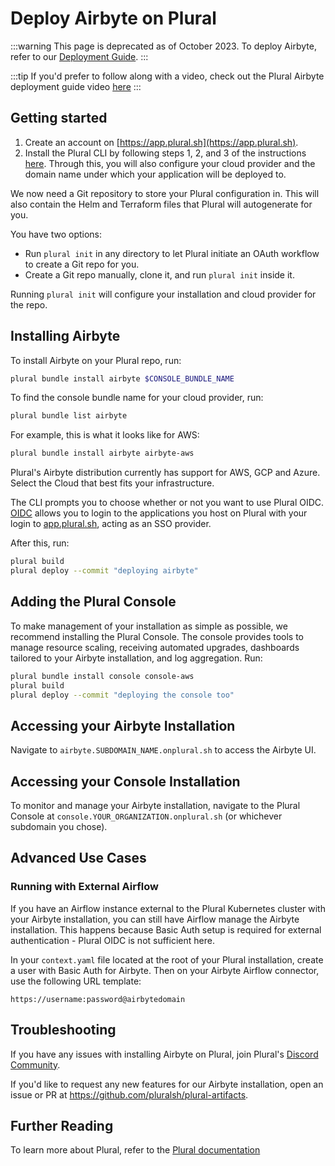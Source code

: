 # Deploy Airbyte on Plural

:::warning
This page is deprecated as of October 2023. To deploy Airbyte, refer to our [Deployment Guide](./deploying-airbyte.md).
:::

:::tip
If you'd prefer to follow along with a video, check out the Plural Airbyte deployment guide video [here](https://youtu.be/suvTJyJ6PzI)
:::

## Getting started

1. Create an account on [https://app.plural.sh](https://app.plural.sh).
2. Install the Plural CLI by following steps 1, 2, and 3 of the instructions [here](https://docs.plural.sh/getting-started). Through this, you will also configure your cloud provider and the domain name under which your application will be deployed to.

We now need a Git repository to store your Plural configuration in. This will also contain the Helm and Terraform files that Plural will autogenerate for you.

You have two options:

- Run `plural init` in any directory to let Plural initiate an OAuth workflow to create a Git repo for you.
- Create a Git repo manually, clone it, and run `plural init` inside it.

Running `plural init` will configure your installation and cloud provider for the repo.

## Installing Airbyte

To install Airbyte on your Plural repo, run:

```bash
plural bundle install airbyte $CONSOLE_BUNDLE_NAME
```

To find the console bundle name for your cloud provider, run:

```bash
plural bundle list airbyte
```

For example, this is what it looks like for AWS:

```bash
plural bundle install airbyte airbyte-aws
```

Plural's Airbyte distribution currently has support for AWS, GCP and Azure. Select the Cloud that best fits your infrastructure.

The CLI prompts you to choose whether or not you want to use Plural OIDC. [OIDC](https://openid.net/connect/) allows you to login to the applications you host on Plural with your login to [app.plural.sh](https://app.plural.sh), acting as an SSO provider.

After this, run:

```bash
plural build
plural deploy --commit "deploying airbyte"
```

## Adding the Plural Console

To make management of your installation as simple as possible, we recommend installing the Plural Console. The console provides tools to manage resource scaling, receiving automated upgrades, dashboards tailored to your Airbyte installation, and log aggregation. Run:

```bash
plural bundle install console console-aws
plural build
plural deploy --commit "deploying the console too"
```

## Accessing your Airbyte Installation

Navigate to `airbyte.SUBDOMAIN_NAME.onplural.sh` to access the Airbyte UI.

## Accessing your Console Installation

To monitor and manage your Airbyte installation, navigate to the Plural Console at `console.YOUR_ORGANIZATION.onplural.sh` (or whichever subdomain you chose).

## Advanced Use Cases

### Running with External Airflow

If you have an Airflow instance external to the Plural Kubernetes cluster with your Airbyte installation, you can still have Airflow manage the Airbyte installation. This happens because Basic Auth setup is required for external authentication - Plural OIDC is not sufficient here.

In your `context.yaml` file located at the root of your Plural installation, create a user with Basic Auth for Airbyte. Then on your Airbyte Airflow connector, use the following URL template:

```
https://username:password@airbytedomain
```

## Troubleshooting

If you have any issues with installing Airbyte on Plural, join Plural's [Discord Community](https://discord.gg/bEBAMXV64s).

If you'd like to request any new features for our Airbyte installation, open an issue or PR at https://github.com/pluralsh/plural-artifacts.

## Further Reading

To learn more about Plural, refer to the [Plural documentation](https://docs.plural.sh)
